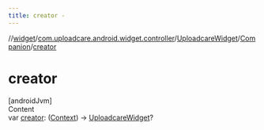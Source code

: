 ```yaml
---
title: creator -
---
```

//[widget](../../../index.md)/[com.uploadcare.android.widget.controller](../../index.md)/[UploadcareWidget](../index.md)/[Companion](index.md)/[creator](creator.md)



# creator  
[androidJvm]  
Content  
var [creator](creator.md): ([Context](https://developer.android.com/reference/kotlin/android/content/Context.html)) -> [UploadcareWidget](../index.md)?  



